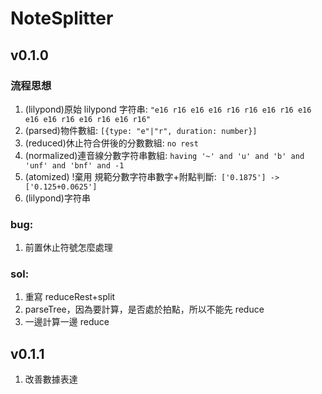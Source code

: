# NoteSplitter

## v0.1.0

### 流程思想

1. (lilypond)原始 lilypond 字符串: `"e16 r16 e16 e16 r16 r16 e16 r16 e16 e16 e16 r16 e16 r16 e16 r16"`
2. (parsed)物件數組: `[{type: "e"|"r", duration: number}]`
3. (reduced)休止符合併後的分數數組: `no rest`
4. (normalized)連音線分數字符串數組: `having '~' and 'u' and 'b' and 'unf' and 'bnf' and -1`
5. (atomized) !棄用 規範分數字符串數字+附點判斷:` ['0.1875'] -> ['0.125+0.0625']`
6. (lilypond)字符串

### bug:

1. 前置休止符號怎麼處理

### sol:

1. 重寫 reduceRest+split
2. parseTree，因為要計算，是否處於拍點，所以不能先 reduce
3. 一邊計算一邊 reduce

## v0.1.1

1. 改善數據表達
